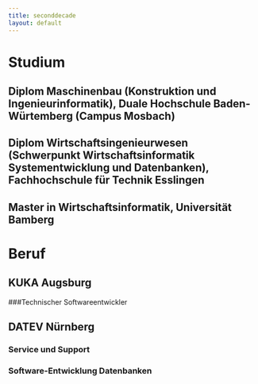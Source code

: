 ```yaml
---
title: seconddecade
layout: default
---
```


# Studium
## Diplom Maschinenbau (Konstruktion und Ingenieurinformatik), Duale Hochschule Baden-Würtemberg (Campus Mosbach)
## Diplom Wirtschaftsingenieurwesen (Schwerpunkt Wirtschaftsinformatik Systementwicklung und Datenbanken), Fachhochschule für Technik Esslingen
## Master in Wirtschaftsinformatik, Universität Bamberg
# Beruf
## KUKA Augsburg
###Technischer Softwareentwickler
## DATEV Nürnberg
### Service und Support
### Software-Entwicklung Datenbanken
